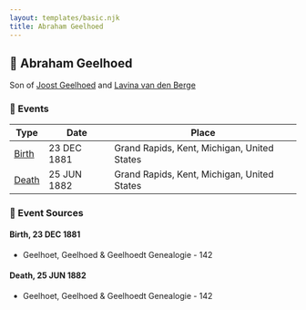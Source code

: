 ```yaml
---
layout: templates/basic.njk
title: Abraham Geelhoed
---
```

## 🔵 Abraham Geelhoed

Son of [Joost Geelhoed](/people/7/73673934) and [Lavina van den Berge](/people/7/71558365)

### 📆 Events

Type | Date | Place
------ | ------ | ------
[Birth](#event-0) | 23 DEC 1881 | Grand Rapids, Kent, Michigan, United States
[Death](#event-1) | 25 JUN 1882 | Grand Rapids, Kent, Michigan, United States

### 📰 Event Sources

#### <a id="event-0"></a> Birth, 23 DEC 1881
* Geelhoet, Geelhoed & Geelhoedt Genealogie  - 142

#### <a id="event-1"></a> Death, 25 JUN 1882
* Geelhoet, Geelhoed & Geelhoedt Genealogie  - 142